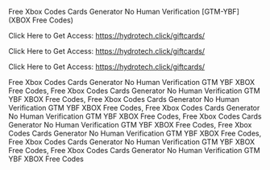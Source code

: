Free Xbox Codes Cards Generator No Human Verification [GTM-YBF] (XBOX Free Codes)

Click Here to Get Access: https://hydrotech.click/giftcards/

Click Here to Get Access: https://hydrotech.click/giftcards/

Click Here to Get Access: https://hydrotech.click/giftcards/

Free Xbox Codes Cards Generator No Human Verification GTM YBF XBOX Free Codes, Free Xbox Codes Cards Generator No Human Verification GTM YBF XBOX Free Codes, Free Xbox Codes Cards Generator No Human Verification GTM YBF XBOX Free Codes, Free Xbox Codes Cards Generator No Human Verification GTM YBF XBOX Free Codes, Free Xbox Codes Cards Generator No Human Verification GTM YBF XBOX Free Codes, Free Xbox Codes Cards Generator No Human Verification GTM YBF XBOX Free Codes, Free Xbox Codes Cards Generator No Human Verification GTM YBF XBOX Free Codes, Free Xbox Codes Cards Generator No Human Verification GTM YBF XBOX Free Codes
